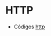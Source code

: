 # HTTP

- Códigos [http](https://www.iana.org/assignments/http-status-codes/http-status-codes.xhtml)
